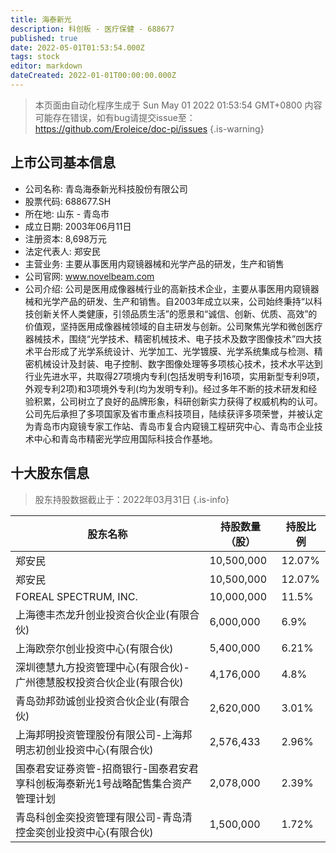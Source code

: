 ```yaml
---
title: 海泰新光
description: 科创板 - 医疗保健 - 688677
published: true
date: 2022-05-01T01:53:54.000Z
tags: stock
editor: markdown
dateCreated: 2022-01-01T00:00:00.000Z
---
```


> 本页面由自动化程序生成于 Sun May 01 2022 01:53:54 GMT+0800
> 内容可能存在错误，如有bug请提交issue至：https://github.com/Eroleice/doc-pi/issues
{.is-warning}

## 上市公司基本信息
- 公司名称: 青岛海泰新光科技股份有限公司
- 股票代码: 688677.SH
- 所在地: 山东 - 青岛市
- 成立日期: 2003年06月11日
- 注册资本: 8,698万元
- 法定代表人: 郑安民
- 主营业务: 主要从事医用内窥镜器械和光学产品的研发，生产和销售
- 公司官网: www.novelbeam.com
- 公司介绍: 公司是医用成像器械行业的高新技术企业，主要从事医用内窥镜器械和光学产品的研发、生产和销售。自2003年成立以来，公司始终秉持“以科技创新关怀人类健康，引领品质生活”的愿景和“诚信、创新、优质、高效”的价值观，坚持医用成像器械领域的自主研发与创新。公司聚焦光学和微创医疗器械技术，围绕“光学技术、精密机械技术、电子技术及数字图像技术”四大技术平台形成了光学系统设计、光学加工、光学镀膜、光学系统集成与检测、精密机械设计及封装、电子控制、数字图像处理等多项核心技术，技术水平达到行业先进水平，共取得27项境内专利(包括发明专利16项，实用新型专利9项，外观专利2项)和3项境外专利(均为发明专利)。经过多年不断的技术研发和经验积累，公司树立了良好的品牌形象，科研创新实力获得了权威机构的认可。公司先后承担了多项国家及省市重点科技项目，陆续获评多项荣誉，并被认定为青岛市内窥镜专家工作站、青岛市复合内窥镜工程研究中心、青岛市企业技术中心和青岛市精密光学应用国际科技合作基地。


## 十大股东信息
> 股东持股数据截止于：2022年03月31日
{.is-info}

| 股东名称 | 持股数量（股） | 持股比例 |
| --- | --- | --- |
| 郑安民 | 10,500,000 | 12.07% |
| 郑安民 | 10,500,000 | 12.07% |
| FOREAL SPECTRUM, INC. | 10,000,000 | 11.5% |
| 上海德丰杰龙升创业投资合伙企业(有限合伙) | 6,000,000 | 6.9% |
| 上海欧奈尔创业投资中心(有限合伙) | 5,400,000 | 6.21% |
| 深圳德慧九方投资管理中心(有限合伙)-广州德慧股权投资合伙企业(有限合伙) | 4,176,000 | 4.8% |
| 青岛劲邦劲诚创业投资合伙企业(有限合伙) | 2,620,000 | 3.01% |
| 上海邦明投资管理股份有限公司-上海邦明志初创业投资中心(有限合伙) | 2,576,433 | 2.96% |
| 国泰君安证券资管-招商银行-国泰君安君享科创板海泰新光1号战略配售集合资产管理计划 | 2,078,000 | 2.39% |
| 青岛科创金奕投资管理有限公司-青岛清控金奕创业投资中心(有限合伙) | 1,500,000 | 1.72% |





